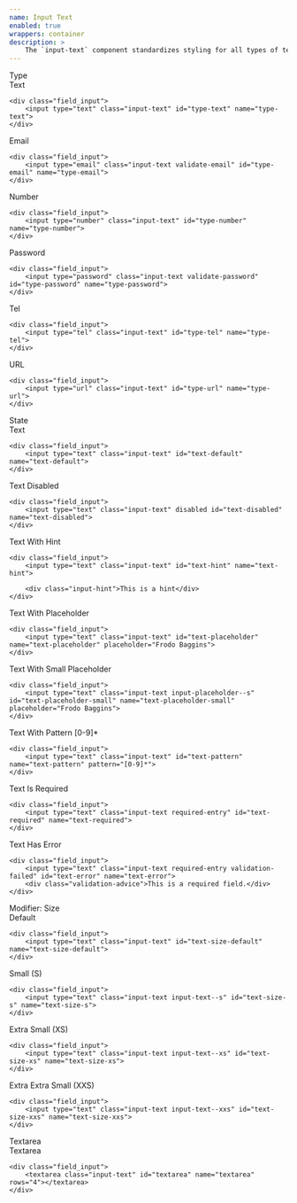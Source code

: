 ```yaml
---
name: Input Text
enabled: true
wrappers: container
description: >
    The `input-text` component standardizes styling for all types of text inputs.
---
```


<div class="dd-heading">Type</div>

<div class="field">
    <label for="type-text">Text</label>

    <div class="field_input">
        <input type="text" class="input-text" id="type-text" name="type-text">
    </div>
</div>

<div class="field">
    <label for="type-email">Email</label>

    <div class="field_input">
        <input type="email" class="input-text validate-email" id="type-email" name="type-email">
    </div>
</div>

<div class="field">
    <label for="type-number">Number</label>

    <div class="field_input">
        <input type="number" class="input-text" id="type-number" name="type-number">
    </div>
</div>

<div class="field">
    <label for="type-password">Password</label>

    <div class="field_input">
        <input type="password" class="input-text validate-password" id="type-password" name="type-password">
    </div>
</div>

<div class="field">
    <label for="type-tel">Tel</label>

    <div class="field_input">
        <input type="tel" class="input-text" id="type-tel" name="type-tel">
    </div>
</div>

<div class="field">
    <label for="type-url">URL</label>

    <div class="field_input">
        <input type="url" class="input-text" id="type-url" name="type-url">
    </div>
</div>

<div class="dd-heading">State</div>

<div class="field">
    <label for="text-default">Text</label>

    <div class="field_input">
        <input type="text" class="input-text" id="text-default" name="text-default">
    </div>
</div>

<div class="field">
    <label for="text-disabled">Text Disabled</label>

    <div class="field_input">
        <input type="text" class="input-text" disabled id="text-disabled" name="text-disabled">
    </div>
</div>

<div class="field">
    <label for="text-hint">Text With Hint</label>

    <div class="field_input">
        <input type="text" class="input-text" id="text-hint" name="text-hint">

        <div class="input-hint">This is a hint</div>
    </div>
</div>

<div class="field">
    <label for="text-placeholder">Text With Placeholder</label>

    <div class="field_input">
        <input type="text" class="input-text" id="text-placeholder" name="text-placeholder" placeholder="Frodo Baggins">
    </div>
</div>

<div class="field">
    <label for="text-placeholder-small">Text With Small Placeholder</label>

    <div class="field_input">
        <input type="text" class="input-text input-placeholder--s" id="text-placeholder-small" name="text-placeholder-small" placeholder="Frodo Baggins">
    </div>
</div>

<div class="field">
    <label for="text-pattern">Text With Pattern [0-9]*</label>

    <div class="field_input">
        <input type="text" class="input-text" id="text-pattern" name="text-pattern" pattern="[0-9]*">
    </div>
</div>

<div class="field">
    <label for="text-required" class="required">Text Is Required</label>

    <div class="field_input">
        <input type="text" class="input-text required-entry" id="text-required" name="text-required">
    </div>
</div>

<div class="field">
    <label class="required" for="text-error">Text Has Error</label>

    <div class="field_input">
        <input type="text" class="input-text required-entry validation-failed" id="text-error" name="text-error">
        <div class="validation-advice">This is a required field.</div>
    </div>
</div>

<div class="dd-heading">Modifier: Size</div>

<div class="field">
    <label for="text-size-default">Default</label>

    <div class="field_input">
        <input type="text" class="input-text" id="text-size-default" name="text-size-default">
    </div>
</div>

<div class="field">
    <label for="text-size-s">Small (S)</label>

    <div class="field_input">
        <input type="text" class="input-text input-text--s" id="text-size-s" name="text-size-s">
    </div>
</div>

<div class="field">
    <label for="text-size-xs">Extra Small (XS)</label>

    <div class="field_input">
        <input type="text" class="input-text input-text--xs" id="text-size-xs" name="text-size-xs">
    </div>
</div>

<div class="field">
    <label for="text-size-xxs">Extra Extra Small (XXS)</label>

    <div class="field_input">
        <input type="text" class="input-text input-text--xxs" id="text-size-xxs" name="text-size-xxs">
    </div>
</div>

<div class="dd-heading">Textarea</div>

<div class="field">
    <label for="textarea">Textarea</label>

    <div class="field_input">
        <textarea class="input-text" id="textarea" name="textarea" rows="4"></textarea>
    </div>
</div>
